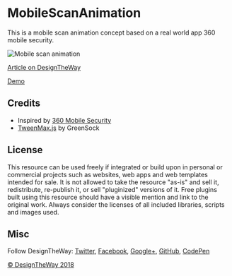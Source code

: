 # MobileScanAnimation

This is a mobile scan animation concept based on a real world app 360 mobile security.

![Mobile scan animation](http://www.designtheway.com/wp-content/uploads/MobileScanAnimation_GitHub.jpg)

[Article on DesignTheWay](http://www.designtheway.com/?p=1171)

[Demo](http://www.designtheway.com/development/MobileScanAnimation/)


## Credits

- Inspired by [360 Mobile Security](https://play.google.com/store/apps/details?id=com.qihoo.security&hl=en)
- [TweenMax.js](https://greensock.com/gsap) by GreenSock

## License
This resource can be used freely if integrated or build upon in personal or commercial projects such as websites, web apps and web templates intended for sale. It is not allowed to take the resource "as-is" and sell it, redistribute, re-publish it, or sell "pluginized" versions of it. Free plugins built using this resource should have a visible mention and link to the original work. Always consider the licenses of all included libraries, scripts and images used.

## Misc

Follow DesignTheWay: [Twitter](https://twitter.com/Design_the_way), [Facebook](https://www.facebook.com/designtheway1/), [Google+](https://plus.google.com/u/0/b/100793649379288351553/), [GitHub](https://github.com/projapati66), [CodePen](https://codepen.io/anandaprojapati)


[© DesignTheWay 2018](http://www.designtheway.com)
